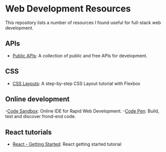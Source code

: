 # Web Development Resources
This repository lists a number of resources I found useful for full-stack web development.

## APIs

- [Public APIs](https://public-apis.xyz/): A collection of public and free APIs for development.

## CSS
- [CSS Layouts](https://daveceddia.com/implement-a-design-with-css/): A step-by-step CSS Layout tutorial with Flexbox


## Online development
-[Code Sandbox](https://codesandbox.io/): Online IDE for Rapid Web Development.
-[Code Pen](https://codepen.io/): Build, test and discover frond-end code.

## React tutorials
- [React - Getting Started](https://daveceddia.com/react-getting-started-tutorial): React getting started tutorial
